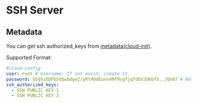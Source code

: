 # SSH Server

## Metadata

You can get ssh authorized_keys from [metadata(cloud-init)](https://github.com/linuxkit/linuxkit/blob/master/docs/metadata.md).

Supported Format:

```yaml
#cloud-config
user: root # Username: If not exist, create it.
password: $5$hiEDPG5d$wbdgeZ/pRt4DdEunv49f9vgfjqfdbVJOkbfS../Qo07 # Both hashed and plain passwords are available.
ssh_authorized_keys:
  - SSH PUBLIC KEY 1
  - SSH PUBLIC KEY 2
```

